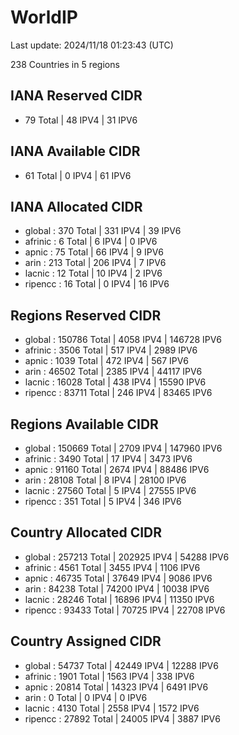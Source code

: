 # WorldIP

Last update: 2024/11/18 01:23:43 (UTC)

238 Countries in 5 regions

## IANA Reserved CIDR

- 79 Total | 48 IPV4 | 31 IPV6

## IANA Available CIDR

- 61 Total | 0 IPV4 | 61 IPV6

## IANA Allocated CIDR

- global : 370 Total | 331 IPV4 | 39 IPV6
- afrinic : 6 Total | 6 IPV4 | 0 IPV6
- apnic : 75 Total | 66 IPV4 | 9 IPV6
- arin : 213 Total | 206 IPV4 | 7 IPV6
- lacnic : 12 Total | 10 IPV4 | 2 IPV6
- ripencc : 16 Total | 0 IPV4 | 16 IPV6

## Regions Reserved CIDR

- global : 150786 Total | 4058 IPV4 | 146728 IPV6
- afrinic : 3506 Total | 517 IPV4 | 2989 IPV6
- apnic : 1039 Total | 472 IPV4 | 567 IPV6
- arin : 46502 Total | 2385 IPV4 | 44117 IPV6
- lacnic : 16028 Total | 438 IPV4 | 15590 IPV6
- ripencc : 83711 Total | 246 IPV4 | 83465 IPV6

## Regions Available CIDR

- global : 150669 Total | 2709 IPV4 | 147960 IPV6
- afrinic : 3490 Total | 17 IPV4 | 3473 IPV6
- apnic : 91160 Total | 2674 IPV4 | 88486 IPV6
- arin : 28108 Total | 8 IPV4 | 28100 IPV6
- lacnic : 27560 Total | 5 IPV4 | 27555 IPV6
- ripencc : 351 Total | 5 IPV4 | 346 IPV6

## Country Allocated CIDR

- global : 257213 Total | 202925 IPV4 | 54288 IPV6
- afrinic : 4561 Total | 3455 IPV4 | 1106 IPV6
- apnic : 46735 Total | 37649 IPV4 | 9086 IPV6
- arin : 84238 Total | 74200 IPV4 | 10038 IPV6
- lacnic : 28246 Total | 16896 IPV4 | 11350 IPV6
- ripencc : 93433 Total | 70725 IPV4 | 22708 IPV6

## Country Assigned CIDR

- global : 54737 Total | 42449 IPV4 | 12288 IPV6
- afrinic : 1901 Total | 1563 IPV4 | 338 IPV6
- apnic : 20814 Total | 14323 IPV4 | 6491 IPV6
- arin : 0 Total | 0 IPV4 | 0 IPV6
- lacnic : 4130 Total | 2558 IPV4 | 1572 IPV6
- ripencc : 27892 Total | 24005 IPV4 | 3887 IPV6
